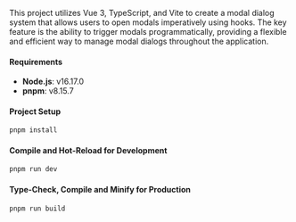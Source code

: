 This project utilizes Vue 3, TypeScript, and Vite to create a modal dialog system that allows users to open modals imperatively using hooks.
The key feature is the ability to trigger modals programmatically, providing a flexible and efficient way to manage modal dialogs throughout the application.

#### Requirements

- **Node.js**: v16.17.0
- **pnpm**: v8.15.7

#### Project Setup

```sh
pnpm install
```

#### Compile and Hot-Reload for Development

```sh
pnpm run dev
```

#### Type-Check, Compile and Minify for Production

```sh
pnpm run build
```
